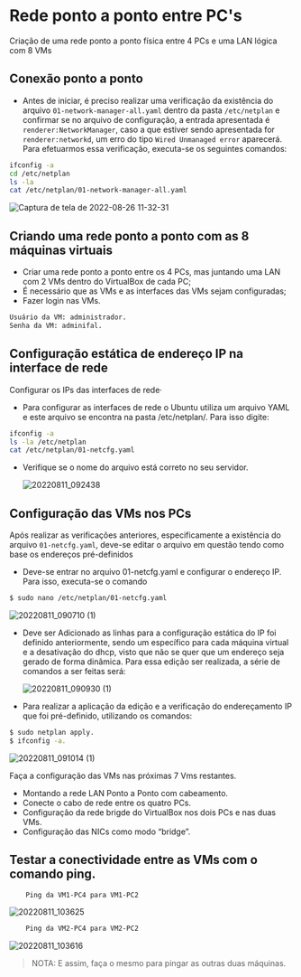 <h1 align="left"> Rede ponto a ponto entre PC's</h1>

 Criação de uma rede ponto a ponto física entre 4 PCs e uma LAN lógica com 8 VMs

 ## Conexão ponto a ponto
 
* Antes de iniciar, é preciso realizar uma verificação da existência do arquivo ```01-network-manager-all.yaml``` dentro da pasta ```/etc/netplan``` e confirmar se no arquivo de configuração, a entrada apresentada é ```renderer:NetworkManager```, caso a que estiver sendo apresentada for ```renderer:networkd```, um erro do tipo ```Wired Unmanaged error``` aparecerá. Para efetuarmos essa verificação, executa-se os seguintes comandos:
```bash
ifconfig -a
cd /etc/netplan
ls -la 
cat /etc/netplan/01-network-manager-all.yaml
```

  ![Captura de tela de 2022-08-26 11-32-31](https://user-images.githubusercontent.com/80183918/186927925-62fb0d6a-b115-4f28-bd7a-e3f0acaa72db.png)

## Criando uma rede ponto a ponto com as 8 máquinas virtuais
* Criar uma rede ponto a ponto entre os 4 PCs, mas juntando uma LAN com 2 VMs dentro do VirtualBox de cada PC;
* É necessário que as VMs e as interfaces das VMs sejam configuradas;
* Fazer login nas VMs.
```bash
Usuário da VM: administrador.
Senha da VM: adminifal.
   ```
## Configuração estática de endereço IP na interface de rede
 Configurar os IPs das interfaces de rede·
* Para configurar as interfaces de rede o Ubuntu utiliza um arquivo YAML e este arquivo se encontra na pasta /etc/netplan/. Para isso digite:

```bash
ifconfig -a
ls -la /etc/netplan
cat /etc/netplan/01-netcfg.yaml
```
* Verifique se o nome do arquivo está correto no seu servidor.

  ![20220811_092438](https://user-images.githubusercontent.com/80183918/186790808-855c9080-1296-458b-b669-0b269d6aa1ff.jpg)
   
## Configuração das VMs nos PCs
Após realizar as verificações anteriores, especificamente a existência do arquivo ```01-netcfg.yaml```, deve-se editar o arquivo em questão tendo como base os endereços pré-definidos

* Deve-se entrar no arquivo 01-netcfg.yaml e configurar o endereço IP. Para isso, executa-se o comando
```bash
$ sudo nano /etc/netplan/01-netcfg.yaml
```
   ![20220811_090710 (1)](https://user-images.githubusercontent.com/80183918/186922783-ae8ae5b4-294c-4f65-8084-5213ccd255a4.jpeg)
  
* Deve ser Adicionado as linhas para a configuração estática do IP foi definido anteriormente, sendo um específico para cada máquina virtual e a desativação do dhcp, visto que não se quer que um endereço seja gerado de forma dinâmica. Para essa edição ser realizada, a série de comandos a ser feitas será:
  
   ![20220811_090930 (1)](https://user-images.githubusercontent.com/80183918/186922784-bc6c8f4c-04a3-465e-a1a9-04b1fe53eca9.jpeg)

* Para realizar a aplicação da edição e a verificação do endereçamento IP que foi pré-definido, utilizando os comandos:

```bash
$ sudo netplan apply.
$ ifconfig -a.
```

  ![20220811_091014 (1)](https://user-images.githubusercontent.com/80183918/186922788-c459e692-8fac-44c8-94c5-b176cde24b40.jpeg)
  
 Faça a configuração das VMs nas próximas 7 Vms restantes.
* Montando a rede LAN Ponto a Ponto com cabeamento.
* Conecte o cabo de rede entre os quatro PCs.
* Configuração da rede brigde do VirtualBox nos dois PCs e nas duas VMs.
* Configuração das NICs como modo “bridge”.
## Testar a conectividade entre as VMs com o comando ping.
```bash
    Ping da VM1-PC4 para VM1-PC2
```    
   ![20220811_103625](https://user-images.githubusercontent.com/80183918/186924089-c7b60969-9cef-4756-bcf6-a11434cc47b6.jpeg)

```bash
    Ping da VM2-PC4 para VM2-PC2
```
   ![20220811_103616](https://user-images.githubusercontent.com/80183918/186924079-8b17e16e-a807-4a51-80e5-01104170f92f.jpeg)

> NOTA: E assim, faça o mesmo para pingar as outras duas máquinas.






     



